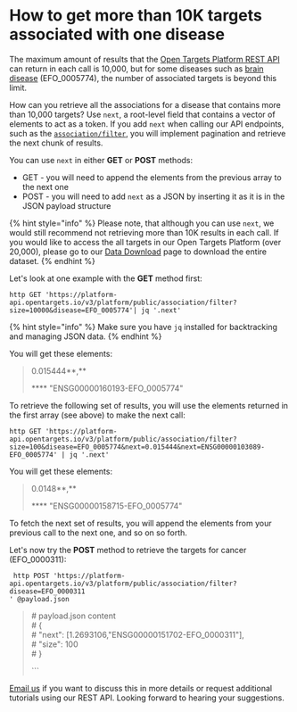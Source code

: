 # How to get more than 10K targets associated with one disease

The maximum amount of results that the [Open Targets Platform REST API ](https://platform-api.opentargets.io/v3/platform/docs/swagger-ui)can return in each call is 10,000, but for some diseases such as [brain disease](https://www.targetvalidation.org/disease/EFO_0005774/associations) \(EFO\_0005774\), the number of associated targets is beyond this limit.

How can you retrieve all the associations for a disease that contains more than 10,000 targets? Use `next`, a root-level field that contains a vector of elements to act as a token. If you add `next` when calling our API endpoints, such as the [`association/filter`](https://platform-api.opentargets.io/v3/platform/docs/swagger-ui#/filter/getAssociationFilter),  you will implement pagination and retrieve the next chunk of results.

You can use `next` in either **GET** or **POST** methods:

* GET - you will need to append the elements from the previous array to the next one
* POST - you will need to add  `next` as a JSON by inserting it as it is in the JSON payload structure

{% hint style="info" %}
Please note, that although you can use `next`, we would still recommend not retrieving more than 10K results in each call. If you would like to access the all targets in our Open Targets Platform \(over 20,000\), please go to our [Data Download](https://www.targetvalidation.org/downloads/data) page to download the entire dataset.
{% endhint %}

Let's look at one example with the **GET** method first:

```text
http GET 'https://platform-api.opentargets.io/v3/platform/public/association/filter?size=10000&disease=EFO_0005774'| jq '.next'
```

{% hint style="info" %}
Make sure you have `jq` installed for backtracking and managing JSON data.
{% endhint %}

You will get these elements:

> 0.015444**,**
>
>  **** "ENSG00000160193-EFO\_0005774"

To retrieve the following set of results, you will use the elements returned in the first array \(see above\) to make the next call:

```text
http GET 'https://platform-api.opentargets.io/v3/platform/public/association/filter?size=100&disease=EFO_0005774&next=0.015444&next=ENSG00000103089-EFO_0005774' | jq '.next'
```

You will get these elements:

> 0.0148**,**
>
>  **** "ENSG00000158715-EFO\_0005774"

To fetch the next set of results, you will append the elements from your previous call to the next one, and so on so forth.

Let's now try the **POST** method to retrieve the targets for cancer \(EFO\_0000311\):

```text
 http POST 'https://platform-api.opentargets.io/v3/platform/public/association/filter?disease=EFO_0000311
' @payload.json
```

> \# payload.json content  
> \# {  
> \#     "next": \[1.2693106,"ENSG00000151702-EFO\_0000311"\],  
> \#     "size": 100  
> \# }
>
> \`\`\`

​[Email us](mailto:support@targetvalidation.org) if you want to discuss this in more details or request additional tutorials using our REST API. Looking forward to hearing your suggestions.

  
  
  


